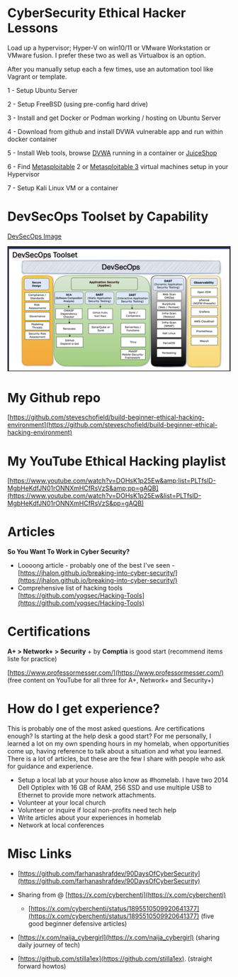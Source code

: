 # **CyberSecurity Ethical Hacker Lessons**

Load up a hypervisor; Hyper-V on win10/11 or VMware Workstation or VMware fusion.   I prefer these two as well as Virtualbox is an option.

After you manually setup each a few times, use an automation tool like Vagrant or template.

 1 - Setup Ubuntu Server

 2 - Setup FreeBSD (using pre-config hard
drive)

 3 - Install and get Docker or Podman working / hosting on Ubuntu Server

 4 - Download from github and install DVWA vulnerable app and run within docker container

 5 - Install Web tools, browse [DVWA](https://github.com/digininja/DVWA) running in a container or [JuiceShop](https://github.com/juice-shop/juice-shop)

 6 - Find [Metasploitable](https://docs.rapid7.com/metasploit/metasploitable-2/) 2 or [Metasploitable 3](https://github.com/rapid7/metasploitable3) virtual machines setup in your Hypervisor

 7 - Setup Kali Linux VM or a container

# DevSecOps Toolset by Capability

[DevSecOps Image](https://github.com/steveschofield/build-beginner-ethical-hacking-environment/blob/main/cybersecurity-mentoring-notes/image/README/1740086647034.png "Open Source tools")

![1740087028400](image/README/1740087028400.png)

# **My Github repo**

[https://github.com/steveschofield/build-beginner-ethical-hacking-environment](https://github.com/steveschofield/build-beginner-ethical-hacking-environment)

# **My YouTube Ethical Hacking playlist**

[https://www.youtube.com/watch?v=DOHsK1p25Ew&amp;list=PLTfslD-MgbHeKdfJN01rONNXmHCfRsVzS&amp;pp=gAQB](https://www.youtube.com/watch?v=DOHsK1p25Ew&list=PLTfslD-MgbHeKdfJN01rONNXmHCfRsVzS&pp=gAQB)

# **Articles**

**So You Want To Work in Cyber Security?**

* Loooong article - probably one of the best I've seen - [https://jhalon.github.io/breaking-into-cyber-security/](https://jhalon.github.io/breaking-into-cyber-security/)
* Comprehensive list of hacking tools [https://github.com/yogsec/Hacking-Tools](https://github.com/yogsec/Hacking-Tools)

# Certifications

**A+ > Network+ > Security** + by **Comptia** is good start
(recommend items liste for practice)

[https://www.professormesser.com/](https://www.professormesser.com/) (free content on YouTube for all three for A+, Network+ and Security+)

# How do I get experience?

This is probably one of the most asked questions.  Are certifications enough?  Is starting at the help desk a good start?   For me personally, I learned a lot on my own spending hours in my homelab, when opportunities come up, having reference to talk about a situation and what you learned.  There is a lot of articles, but these are the few I share with people who ask for guidance and experience.

* Setup a local lab at your house also know as #homelab.   I have two 2014 Dell Optiplex with 16 GB of RAM, 256 SSD and use multiple USB to Ethernet to provide more network attachments.
* Volunteer at your local church
* Volunteer or inquire if local non-profits need tech help
* Write articles about your experiences in homelab
* Network at local conferences

# Misc Links

* [https://github.com/farhanashrafdev/90DaysOfCyberSecurity](https://github.com/farhanashrafdev/90DaysOfCyberSecurity)
* Sharing from @ [https://x.com/cyberchenti](https://x.com/cyberchenti)

  * [https://x.com/cyberchenti/status/1895510509920641377](https://x.com/cyberchenti/status/1895510509920641377) (five good beginner defensive articles)
* [https://x.com/naija_cybergirl](https://x.com/naija_cybergirl) (sharing daily journey of tech)
* [https://github.com/stilla1ex](https://github.com/stilla1ex). (straight forward howtos)
